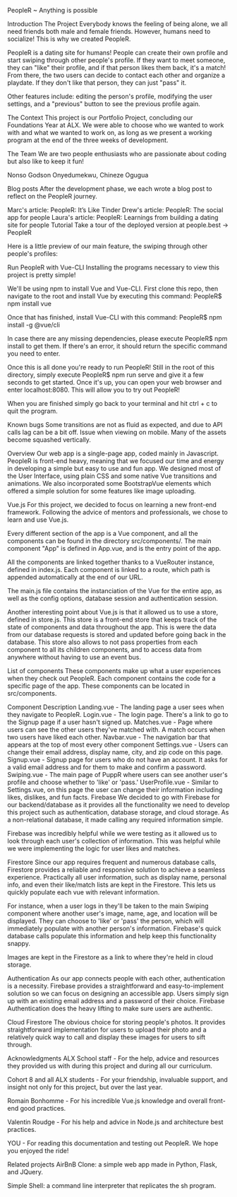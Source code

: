 PeopleR ~ Anything is possible

Introduction
The Project
Everybody knows the feeling of being alone, we all need friends both male and female friends. However, humans need to socialize! This is why we created PeopleR.

PeopleR is a dating site for humans! People can create their own profile and start swiping through other people's profile. If they want to meet someone, they can "like" their profile, and if that person likes them back, it's a match! From there, the two users can decide to contact each other and organize a playdate. If they don't like that person, they can just "pass" it.

Other features include: editing the person's profile, modifying the user settings, and a "previous" button to see the previous profile again.

The Context
This project is our Portfolio Project, concluding our Foundations Year at ALX. We were able to choose who we wanted to work with and what we wanted to work on, as long as we present a working program at the end of the three weeks of development.

The Team
We are two people enthusiasts who are passionate about coding but also like to keep it fun!

Nonso Godson Onyedumekwu, Chineze Ogugua

Blog posts
After the development phase, we each wrote a blog post to reflect on the PeopleR journey.

Marc's article: PeopleR: It’s Like Tinder 
Drew's article: PeopleR: The social app for people
Laura's article: PeopleR: Learnings from building a dating site for people
Tutorial
Take a tour of the deployed version at people.best
-> PeopleR

Here is a little preview of our main feature, the swiping through other people's profiles:

Run PeopleR with Vue-CLI
Installing the programs necessary to view this project is pretty simple!

We'll be using npm to install Vue and Vue-CLI. First clone this repo, then navigate to the root and install Vue by executing this command: PeopleR$ npm install vue

Once that has finished, install Vue-CLI with this command: PeopleR$ npm install -g @vue/cli

In case there are any missing dependencies, please execute PeopleR$ npm install to get them. If there's an error, it should return the specific command you need to enter.

Once this is all done you're ready to run PeopleR! Still in the root of this directory, simply execute PeopleR$ npm run serve and give it a few seconds to get started. Once it's up, you can open your web browser and enter localhost:8080. This will allow you to try out PeopleR!

When you are finished simply go back to your terminal and hit ctrl + c to quit the program.

Known bugs
Some transitions are not as fluid as expected, and due to API calls lag can be a bit off.
Issue when viewing on mobile. Many of the assets become squashed vertically.

Overview
Our web app is a single-page app, coded mainly in Javascript. PeopleR is front-end heavy, meaning that we focused our time and energy in developing a simple but easy to use and fun app. We designed most of the User Interface, using plain CSS and some native Vue transitions and animations. We also incorporated some BootstrapVue elements which offered a simple solution for some features like image uploading.

Vue.js
For this project, we decided to focus on learning a new front-end framework. Following the advice of mentors and professionals, we chose to learn and use Vue.js.

Every different section of the app is a Vue component, and all the components can be found in the directory src/components/. The main component "App" is defined in App.vue, and is the entry point of the app.

All the components are linked together thanks to a VueRouter instance, defined in index.js. Each component is linked to a route, which path is appended automatically at the end of our URL.

The main.js file contains the instanciation of the Vue for the entire app, as well as the config options, database session and authentication session.

Another interesting point about Vue.js is that it allowed us to use a store, defined in store.js. This store is a front-end store that keeps track of the state of components and data throughout the app. This is were the data from our database requests is stored and updated before going back in the database. This store also allows to not pass properties from each component to all its children components, and to access data from anywhere without having to use an event bus.

List of components
These components make up what a user experiences when they check out PeopleR. Each component contains the code for a specific page of the app. These components can be located in src/components.

Component	Description
Landing.vue - The landing page a user sees when they navigate to PeopleR.
Login.vue - The login page. There's a link to go to the Signup page if a user hasn't signed up.
Matches.vue - Page where users can see the other users they've matched with. A match occurs when two users have liked each other.
Navbar.vue - The navigation bar that appears at the top of most every other component
Settings.vue - Users can change their email address, display name, city, and zip code on this page.
Signup.vue - Signup page for users who do not have an account. It asks for a valid email address and for them to make and confirm a password.
Swiping.vue - The main page of PuppR where users can see another user's profile and choose whether to 'like' or 'pass.'
UserProfile.vue - Similar to Settings.vue, on this page the user can change their information including likes, dislikes, and fun facts.
Firebase
We decided to go with Firebase for our backend/database as it provides all the functionality we need to develop this project such as authentication, database storage, and cloud storage. As a non-relational database, it made calling any required information simple.

Firebase was incredibly helpful while we were testing as it allowed us to look through each user's collection of information. This was helpful while we were implementing the logic for user likes and matches.

Firestore
Since our app requires frequent and numerous database calls, Firestore provides a reliable and responsive solution to achieve a seamless experience. Practically all user information, such as display name, personal info, and even their like/match lists are kept in the Firestore. This lets us quickly populate each vue with relevant information.

For instance, when a user logs in they'll be taken to the main Swiping component where another user's image, name, age, and location will be displayed. They can choose to 'like' or 'pass' the person, which will immediately populate with another person's information. Firebase's quick database calls populate this information and help keep this functionality snappy.

Images are kept in the Firestore as a link to where they're held in cloud storage.

Authentication
As our app connects people with each other, authentication is a necessity. Firebase provides a straightforward and easy-to-implement solution so we can focus on designing an accessible app. Users simply sign up with an existing email address and a password of their choice. Firebase Authentication does the heavy lifting to make sure users are authentic.

Cloud Firestore
The obvious choice for storing people's photos. It provides straightforward implementation for users to upload their photo and a relatively quick way to call and display these images for users to sift through.

Acknowledgments
ALX School staff - For the help, advice and resources they provided us with during this project and during all our curriculum.

Cohort 8 and all ALX students - For your friendship, invaluable support, and insight not only for this project, but over the last year.

Romain Bonhomme - For his incredible Vue.js knowledge and overall front-end good practices.

Valentin Roudge - For his help and advice in Node.js and architecture best practices.

YOU - For reading this documentation and testing out PeopleR. We hope you enjoyed the ride!

Related projects
AirBnB Clone: a simple web app made in Python, Flask, and JQuery.

Simple Shell: a command line interpreter that replicates the sh program.
